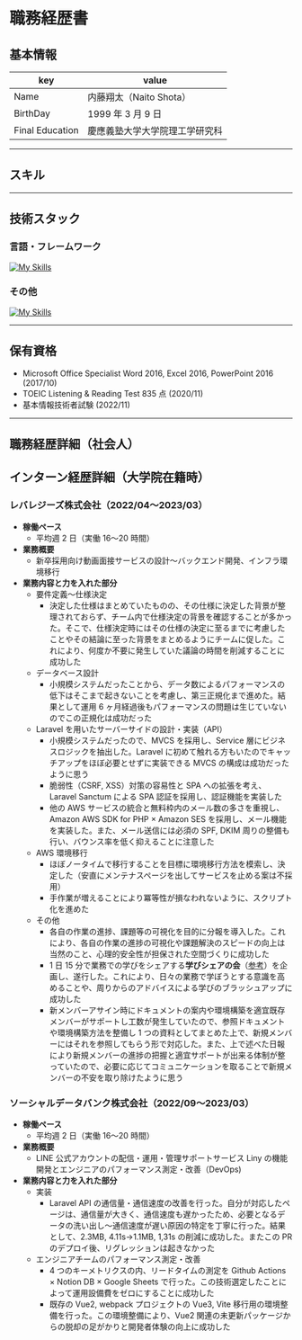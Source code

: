 # 職務経歴書

## 基本情報

| key             | value             |
|-----------------|-------------------|
| Name            | 内藤翔太（Naito Shota） |
| BirthDay        | 1999 年 3 月 9 日    |
| Final Education | 慶應義塾大学大学院理工学研究科   |

---

## スキル

---

## 技術スタック

### 言語・フレームワーク
[![My Skills](https://skillicons.dev/icons?i=js,ts,react,next,tailwind,php,laravel,py)](https://skillicons.dev)

### その他
[![My Skills](https://skillicons.dev/icons?i=aws,linux,docker,nginx,mysql,githubactions,idea,git,github,figma)](https://skillicons.dev)

---

## 保有資格
- Microsoft Office Specialist Word 2016, Excel 2016, PowerPoint 2016 (2017/10)
- TOEIC Listening & Reading Test 835 点 (2020/11)
- 基本情報技術者試験 (2022/11)

---

## 職務経歴詳細（社会人）

## インターン経歴詳細（大学院在籍時）
### レバレジーズ株式会社（2022/04〜2023/03）
- **稼働ペース**
  - 平均週 2 日（実働 16〜20 時間）
- **業務概要**
  - 新卒採用向け動画面接サービスの設計〜バックエンド開発、インフラ環境移行
- **業務内容と力を入れた部分**
  - 要件定義〜仕様決定
    - 決定した仕様はまとめていたものの、その仕様に決定した背景が整理されておらず、チーム内で仕様決定の背景を確認することが多かった。そこで、仕様決定時にはその仕様の決定に至るまでに考慮したことやその結論に至った背景をまとめるようにチームに促した。これにより、何度か不要に発生していた議論の時間を削減することに成功した
  - データベース設計
    - 小規模システムだったことから、データ数によるパフォーマンスの低下はそこまで起きないことを考慮し、第三正規化まで進めた。結果として運用 6 ヶ月経過後もパフォーマンスの問題は生じていないのでこの正規化は成功だった
  - Laravel を用いたサーバーサイドの設計・実装（API）
    - 小規模システムだったので、MVCS を採用し、Service 層にビジネスロジックを抽出した。Laravel に初めて触れる方もいたのでキャッチアップをほぼ必要とせずに実装できる MVCS の構成は成功だったように思う
    - 脆弱性（CSRF, XSS）対策の容易性と SPA への拡張を考え、Laravel Sanctum による SPA 認証を採用し、認証機能を実装した
    - 他の AWS サービスの統合と無料枠内のメール数の多さを重視し、Amazon AWS SDK for PHP × Amazon SES を採用し、メール機能を実装した。また、メール送信には必須の SPF, DKIM 周りの整備も行い、バウンス率を低く抑えることに注意した
  - AWS 環境移行
    - ほぼノータイムで移行することを目標に環境移行方法を模索し、決定した（安直にメンテナスページを出してサービスを止める案は不採用）
    - 手作業が増えることにより冪等性が損なわれないように、スクリプト化を進めた
  - その他
    - 各自の作業の進捗、課題等の可視化を目的に分報を導入した。これにより、各自の作業の進捗の可視化や課題解決のスピードの向上は当然のこと、心理的安全性が担保された空間づくりに成功した
    - 1 日 15 分で業務での学びをシェアする**学びシェアの会**（[参考](https://qiita.com/Ryo-Nakano/items/f65f2c2868853cd4b6cb)）を企画し、遂行した。これにより、日々の業務で学ぼうとする意識を高めることや、周りからのアドバイスによる学びのブラッシュアップに成功した
    - 新メンバーアサイン時にドキュメントの案内や環境構築を適宜既存メンバーがサポートし工数が発生していたので、参照ドキュメントや環境構築方法を整備し 1 つの資料としてまとめた上で、新規メンバーにはそれを参照してもらう形で対応した。また、上で述べた日報により新規メンバーの進捗の把握と適宜サポートが出来る体制が整っていたので、必要に応じてコミュニケーションを取ることで新規メンバーの不安を取り除けたように思う

### ソーシャルデータバンク株式会社（2022/09〜2023/03）
- **稼働ペース**
  - 平均週 2 日（実働 16〜20 時間）
- **業務概要**
  - LINE 公式アカウントの配信・運用・管理サポートサービス Liny の機能開発とエンジニアのパフォーマンス測定・改善（DevOps)
- **業務内容と力を入れた部分**
  - 実装
    - Laravel API の通信量・通信速度の改善を行った。自分が対応したページは、通信量が大きく、通信速度も遅かったため、必要となるデータの洗い出し〜通信速度が遅い原因の特定を丁寧に行った。結果として、2.3MB, 4.11s->1.1MB, 1,31s の削減に成功した。またこの PR のデプロイ後、リグレッションは起きなかった
  - エンジニアチームのパフォーマンス測定・改善
    - 4 つのキーメトリクスの内、リードタイムの測定を Github Actions × Notion DB × Google Sheets で行った。この技術選定したことによって運用設備費をゼロにすることに成功した
    - 既存の Vue2, webpack プロジェクトの Vue3, Vite 移行用の環境整備を行った。この環境整備により、Vue2 関連の未更新パッケージからの脱却の足がかりと開発者体験の向上に成功した
